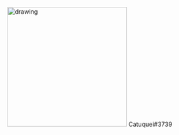<img src="https://cdn.discordapp.com/attachments/1169968361900343356/1273657748847857735/as.png?ex=66bf69b6&is=66be1836&hm=acfd6354b8a2f6f64f135f9dbb139c5b8fed9f9867284b15907e57f0150def2e&" alt="drawing" width="279"/>
Catuquei#3739
